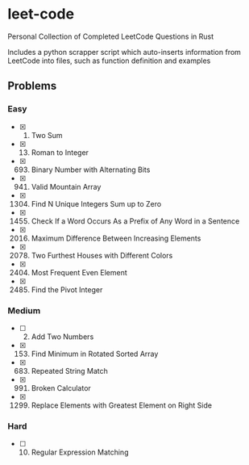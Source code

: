 # leet-code

Personal Collection of Completed LeetCode Questions in Rust

Includes a python scrapper script which auto-inserts information from
LeetCode into files, such as function definition and examples

## Problems

### Easy

- [x] 1. Two Sum
- [x] 13. Roman to Integer
- [x] 693. Binary Number with Alternating Bits
- [x] 941. Valid Mountain Array
- [x] 1304. Find N Unique Integers Sum up to Zero
- [x] 1455. Check If a Word Occurs As a Prefix of Any Word in a Sentence
- [x] 2016. Maximum Difference Between Increasing Elements
- [x] 2078. Two Furthest Houses with Different Colors
- [x] 2404. Most Frequent Even Element
- [x] 2485. Find the Pivot Integer

### Medium

- [ ] 2. Add Two Numbers
- [x] 153. Find Minimum in Rotated Sorted Array
- [x] 683. Repeated String Match
- [x] 991. Broken Calculator
- [x] 1299. Replace Elements with Greatest Element on Right Side

### Hard

- [ ] 10. Regular Expression Matching
